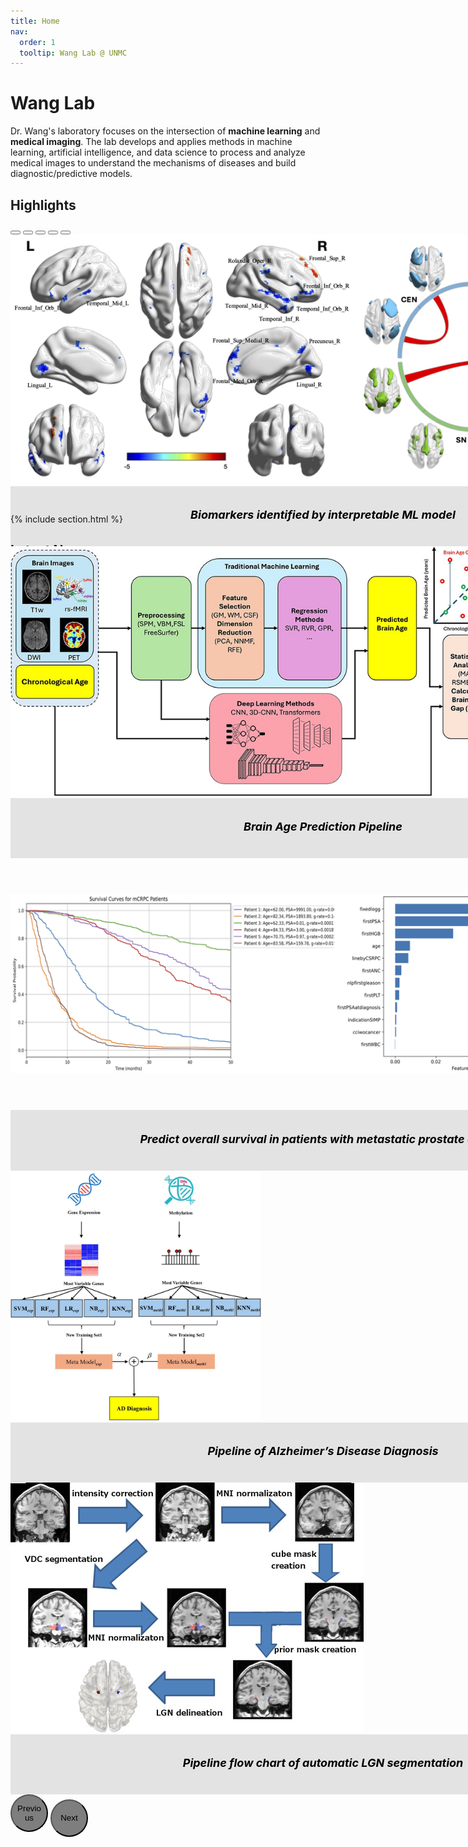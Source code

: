 ```yaml
---
title: Home
nav:
  order: 1
  tooltip: Wang Lab @ UNMC
---
```


# Wang Lab

Dr. Wang's laboratory focuses on the intersection of **machine learning** and **medical imaging**. The lab develops and applies methods in machine learning, artificial intelligence, and data science to process and analyze medical images to understand the mechanisms of diseases and build diagnostic/predictive models.

## Highlights
<!-- Bootstrap 5 Image Slider -->
<div id="imageCarousel" class="carousel slide" data-bs-ride="carousel" style="width: 1000px; height: 450px; margin: auto; position: relative;">
  <!-- Indicators -->
  <div class="carousel-indicators">
    <button type="button" data-bs-target="#imageCarousel" data-bs-slide-to="0" class="active" aria-current="true" aria-label="Slide 1"></button>
    <button type="button" data-bs-target="#imageCarousel" data-bs-slide-to="1" aria-label="Slide 2"></button>
    <button type="button" data-bs-target="#imageCarousel" data-bs-slide-to="2" aria-label="Slide 3"></button>
    <button type="button" data-bs-target="#imageCarousel" data-bs-slide-to="3" aria-label="Slide 4"></button>
    <button type="button" data-bs-target="#imageCarousel" data-bs-slide-to="4" aria-label="Slide 5"></button>
  </div>

  <div class="carousel-inner">
    <div class="carousel-item active">
      <img src="images/cocaine.png" class="d-block w-100" style="height: 400px; object-fit: contain;" alt="Image 1">
      <div class="description">
        <h5>Biomarkers identified by interpretable ML model</h5>
      </div>
    </div>
    <div class="carousel-item">
      <img src="images/elae042f1.jpg" class="d-block w-100" style="height: 400px; object-fit: contain;" alt="Image 2">
      <div class="description">
        <h5>Brain Age Prediction Pipeline</h5>
      </div>
    </div>
    <div class="carousel-item">
      <img src="images/prostate_cancer.png" class="d-block w-100" style="height: 400px; object-fit: contain;" alt="Image 3">
      <div class="description">
        <h5>Predict overall survival in patients with metastatic prostate cancer</h5>
      </div>
    </div>
    <div class="carousel-item">
      <img src="images/ad.jpg" class="d-block w-100" style="height: 400px; object-fit: contain;" alt="Image 4">
      <div class="description">
        <h5>Pipeline of Alzheimer’s Disease Diagnosis</h5>
      </div>
    </div>
    <div class="carousel-item">
      <img src="images/lgn.jpg" class="d-block w-100" style="height: 400px; object-fit: contain;" alt="Image 5">
      <div class="description">
        <h5>Pipeline flow chart of automatic LGN segmentation</h5>
      </div>
    </div>
  </div>

  <!-- Controls -->
  <button class="carousel-control-prev custom-btn" type="button" data-bs-target="#imageCarousel" data-bs-slide="prev">
    <span class="carousel-control-prev-icon" aria-hidden="true"></span>
    <span class="visually-hidden">Previous</span>
  </button>
  
  <button class="carousel-control-next custom-btn" type="button" data-bs-target="#imageCarousel" data-bs-slide="next">
    <span class="carousel-control-next-icon" aria-hidden="true"></span>
    <span class="visually-hidden">Next</span>
  </button>
</div>

<style>
  /* Description Styling */
  .description {
    text-align: center;
    padding: 10px;
    background: rgba(0, 0, 0, 0.1); /* Light background to differentiate */
    color: black;
    font-size: 18px;
  }

  /* Custom Navigation Buttons */
  .custom-btn {
    width: 60px; /* Make the buttons larger */
    height: 60px;
    background-color: rgba(0, 0, 0, 0.5); /* Darker background for visibility */
    border-radius: 50%; /* Circular buttons */
  }

  .custom-btn:hover {
    background-color: rgba(0, 0, 0, 0.8); /* Darker hover effect */
  }

  .carousel-control-prev-icon,
  .carousel-control-next-icon {
    width: 50px; /* Larger icons */
    height: 50px;
  }
</style>

{% include section.html %}
## Latest News

{% assign latest_news = site.data.news | sort: "date" | reverse | slice: 0, 5 %}

<div class="latest-news">
  <ul class="news-list">
    {% for news in latest_news %}
      <li>
        <span class="news-date">{{ news.date | date: "<b>%b %d, %Y</b>" }}</span>: {{ news.title }}
      </li>
    {% endfor %}
  </ul>

  <div class="news-load-more">
    <a href="{{ '/news/' | relative_url }}" class="button">Load More</a>
  </div>
</div>
